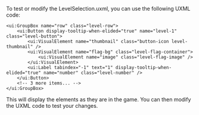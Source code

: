 ﻿To test or modify the LevelSelection.uxml, you can use the following UXML code:

```uxml
<ui:GroupBox name="row" class="level-row">
    <ui:Button display-tooltip-when-elided="true" name="level-1" class="level-button">
        <ui:VisualElement name="thumbnail" class="button-icon level-thumbnail" />
        <ui:VisualElement name="flag-bg" class="level-flag-container">
            <ui:VisualElement name="image" class="level-flag-image" />
        </ui:VisualElement>
        <ui:Label tabindex="-1" text="1" display-tooltip-when-elided="true" name="number" class="level-number" />
    </ui:Button>
    <!-- 3 more items... -->
</ui:GroupBox>
```

This will display the elements as they are in the game. You can then modify the UXML code to test your changes.